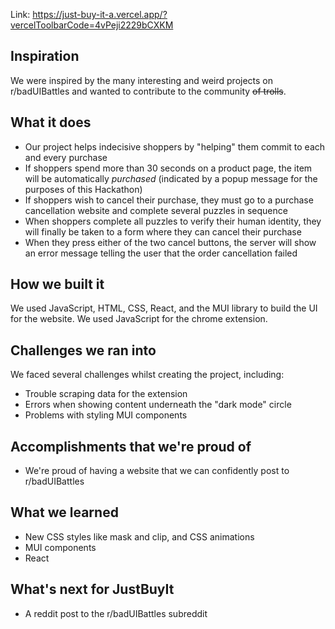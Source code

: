 Link: https://just-buy-it-a.vercel.app/?vercelToolbarCode=4vPeji2229bCXKM

## Inspiration
We were inspired by the many interesting and weird projects on r/badUIBattles and wanted to contribute to the community ~~of trolls~~.

## What it does
- Our project helps indecisive shoppers by "helping" them commit to each and every purchase
- If shoppers spend more than 30 seconds on a product page, the item will be automatically *purchased* (indicated by a popup message for the purposes of this Hackathon)
- If shoppers wish to cancel their purchase, they must go to a purchase cancellation website and complete several puzzles in sequence
- When shoppers complete all puzzles to verify their human identity, they will finally be taken to a form where they can cancel their purchase
- When they press either of the two cancel buttons, the server will show an error message telling the user that the order cancellation failed

## How we built it
We used JavaScript, HTML, CSS, React, and the MUI library to build the UI for the website. We used JavaScript for the chrome extension.

## Challenges we ran into
We faced several challenges whilst creating the project, including:
- Trouble scraping data for the extension
- Errors when showing content underneath the "dark mode" circle
- Problems with styling MUI components

## Accomplishments that we're proud of
- We're proud of having a website that we can confidently post to r/badUIBattles

## What we learned
- New CSS styles like mask and clip, and CSS animations
- MUI components
- React

## What's next for JustBuyIt
- A reddit post to the r/badUIBattles subreddit
